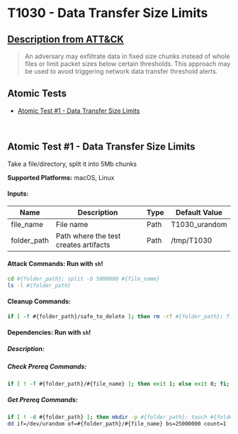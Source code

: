 # T1030 - Data Transfer Size Limits
## [Description from ATT&CK](https://attack.mitre.org/wiki/Technique/T1030)
<blockquote>An adversary may exfiltrate data in fixed size chunks instead of whole files or limit packet sizes below certain thresholds. This approach may be used to avoid triggering network data transfer threshold alerts.</blockquote>

## Atomic Tests

- [Atomic Test #1 - Data Transfer Size Limits](#atomic-test-1---data-transfer-size-limits)


<br/>

## Atomic Test #1 - Data Transfer Size Limits
Take a file/directory, split it into 5Mb chunks

**Supported Platforms:** macOS, Linux




#### Inputs:
| Name | Description | Type | Default Value | 
|------|-------------|------|---------------|
| file_name | File name | Path | T1030_urandom|
| folder_path | Path where the test creates artifacts | Path | /tmp/T1030|


#### Attack Commands: Run with `sh`! 


```sh
cd #{folder_path}; split -b 5000000 #{file_name}
ls -l #{folder_path}
```

#### Cleanup Commands:
```sh
if [ -f #{folder_path}/safe_to_delete ]; then rm -rf #{folder_path}; fi;
```



#### Dependencies:  Run with `sh`!
##### Description: 
##### Check Prereq Commands:
```sh
if [ ! -f #{folder_path}/#{file_name} ]; then exit 1; else exit 0; fi; 
```
##### Get Prereq Commands:
```sh
if [ ! -d #{folder_path} ]; then mkdir -p #{folder_path}; touch #{folder_path}/safe_to_delete; fi;      
dd if=/dev/urandom of=#{folder_path}/#{file_name} bs=25000000 count=1
```




<br/>
